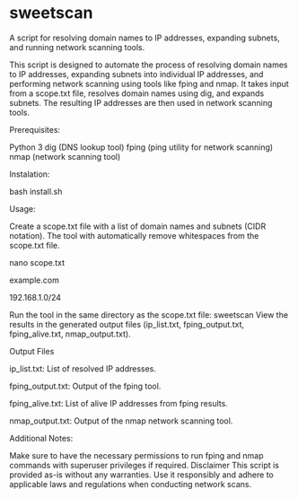 # sweetscan                                                                                        
                                                                                           
A script for resolving domain names to IP addresses, expanding subnets, and running network scanning tools.

This script is designed to automate the process of resolving domain names to IP addresses, expanding subnets into individual IP addresses, and performing network scanning using tools like fping and nmap. 
It takes input from a scope.txt file, resolves domain names using dig, and expands subnets. The resulting IP addresses are then used in network scanning tools.

Prerequisites:

Python 3
dig (DNS lookup tool)
fping (ping utility for network scanning)
nmap (network scanning tool)

Instalation:

bash install.sh

Usage:

Create a scope.txt file with a list of domain names and subnets (CIDR notation). The tool with automatically remove whitespaces from the scope.txt file.

nano scope.txt

  example.com
  
  192.168.1.0/24
  
Run the tool in the same directory as the scope.txt file: sweetscan 
View the results in the generated output files (ip_list.txt, fping_output.txt, fping_alive.txt, nmap_output.txt).

Output Files

ip_list.txt: List of resolved IP addresses.

fping_output.txt: Output of the fping tool.

fping_alive.txt: List of alive IP addresses from fping results.

nmap_output.txt: Output of the nmap network scanning tool.


Additional Notes:

Make sure to have the necessary permissions to run fping and nmap commands with superuser privileges if required.
Disclaimer
This script is provided as-is without any warranties. Use it responsibly and adhere to applicable laws and regulations when conducting network scans.


